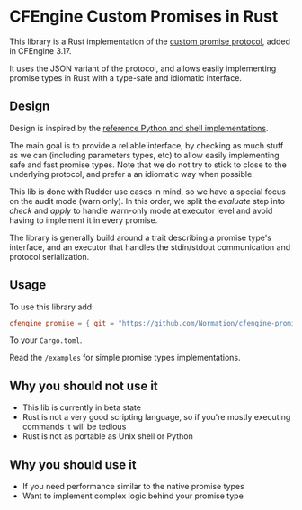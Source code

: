# CFEngine Custom Promises in Rust

This library is a Rust implementation of the
[custom promise protocol](https://github.com/cfengine/core/blob/master/docs/custom_promise_types/modules.md),
added in CFEngine 3.17.

It uses the JSON variant of the protocol, and allows easily implementing promise types in
Rust with a type-safe and idiomatic interface.

## Design

Design is inspired by the [reference Python and shell implementations](https://github.com/cfengine/core/blob/master/docs/custom_promise_types).

The main goal is to provide a reliable interface, by checking as much stuff as we can
(including parameters types, etc) to allow easily implementing safe and fast promise types.
Note that we do not try to stick to close to the underlying protocol, and prefer a
an idiomatic way when possible.

This lib is done with Rudder use cases in mind, so we have a special focus on the audit mode (warn only).
In this order, we split the *evaluate* step into *check* and *apply*
to handle warn-only mode at executor level and avoid having to implement it in every promise.

The library is generally build around a trait describing a promise type's interface, and an executor
that handles the stdin/stdout communication and protocol serialization.

## Usage

To use this library add:

```toml
cfengine_promise = { git = "https://github.com/Normation/cfengine-promise-rust" }
```

To your `Cargo.toml`.

Read the `/examples` for simple promise types implementations.

## Why you should not use it

* This lib is currently in beta state
* Rust is not a very good scripting language, so if you're mostly executing commands it will be tedious
* Rust is not as portable as Unix shell or Python

## Why you should use it

* If you need performance similar to the native promise types
* Want to implement complex logic behind your promise type
